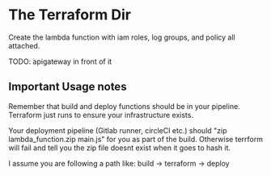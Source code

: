 # The Terraform Dir
Create the lambda function with iam roles, log groups,
and policy all attached.

TODO: apigateway in front of it

## Important Usage notes

Remember that build and deploy functions should be in your pipeline. Terraform just runs to ensure your infrastructure exists.

Your deployment pipeline (Gitlab runner, circleCI etc.) should "zip lambda_function.zip main.js" for you as part of the build. Otherwise terrform will fail and tell you the zip file doesnt exist when it goes to hash it.

I assume you are following a path like: build -> terraform -> deploy